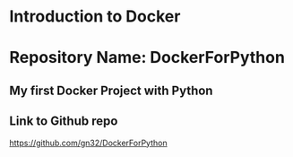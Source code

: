 # Introduction to Docker

# Repository Name: DockerForPython

## My first Docker Project with Python

## Link to Github repo
https://github.com/gn32/DockerForPython


